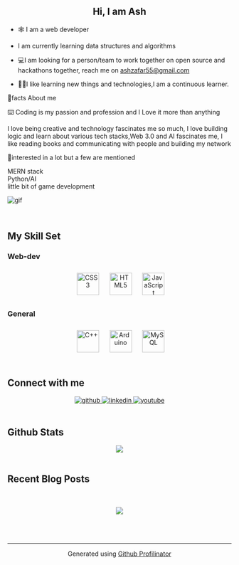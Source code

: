 ## <div align="center">Hi, I am Ash </div>  
  

- 🕸️ I am a web developer  
  

- I am currently learning data structures and algorithms
  

- 💻I am looking for a person/team to work together on open source and hackathons together, reach me on ashzafar55@gmail.com 
  

- 👨‍💻I like learning new things and technologies,I am a continuous learner. 
  

🌠facts About me
  
⌨️ Coding is my passion and profession and I Love it more than anything  
  
 I love being creative and technology fascinates me so much, I love building logic and learn about various tech stacks,Web 3.0 and AI fascinates me, I like reading books and communicating with people and building my network
 
🌠interested in   a lot  but a few are mentioned
  
  MERN stack <br>
  Python/AI <br>
  little bit of game development
  
![gif](https://user-images.githubusercontent.com/107363675/194138489-ac8dcd31-cfea-4ff6-9259-cf898e8fe0bf.gif)

<br/>  


## My Skill Set  
<div><td valign="top" width="33%">



### Web-dev
  
<div align="center" style="padding-left:5px">  
<img style="margin: 10px" src="https://profilinator.rishav.dev/skills-assets/css3-original-wordmark.svg" alt="CSS3" height="50" />  
<img style="margin: 10px" src="https://profilinator.rishav.dev/skills-assets/html5-original-wordmark.svg" alt="HTML5" height="50" />  
<img style="margin: 10px" src="https://profilinator.rishav.dev/skills-assets/javascript-original.svg" alt="JavaScript" height="50" />  

</div>  



### General  
<div align="center" style="padding-left:5px">  
<img style="margin: 10px" src="https://profilinator.rishav.dev/skills-assets/cplusplus-original.svg" alt="C++" height="50" />  
<img style="margin: 10px" src="https://profilinator.rishav.dev/skills-assets/arduino.png" alt="Arduino" height="50" />  
<img style="margin: 10px" src="https://profilinator.rishav.dev/skills-assets/mysql-original-wordmark.svg" alt="MySQL" height="50" />  
</div>

<div>
<br/>  


## Connect with me  
<div align="center">
<a href="https://github.com/AshirMehmood" target="_blank">
<img src=https://img.shields.io/badge/github-%2324292e.svg?&style=for-the-badge&logo=github&logoColor=white alt=github style="margin-bottom: 5px;" />
</a>
<a href="https://linkedin.com/in/https://www.linkedin.com/in/ashir-mehmood-9b6736238/" target="_blank">
<img src=https://img.shields.io/badge/linkedin-%231E77B5.svg?&style=for-the-badge&logo=linkedin&logoColor=white alt=linkedin style="margin-bottom: 5px;" />
</a>
<a href="https://www.youtube.com/channel/UCP8VT8NMarHI3l3hdXAvytg ">
<img src=https://img.shields.io/badge/youtube-%23EE4831.svg?&style=for-the-badge&logo=youtube&logoColor=white alt=youtube style="margin-bottom: 5px;" />
</a>  

</div>  
  

<br/>  


## Github Stats  
<div align="center"><img src="https://github-readme-stats.vercel.app/api?username=AshirMehmood&show_icons=true&count_private=true&hide_border=true" align="center" />
  </div>  

<br/>  


## Recent Blog Posts  
  

<br/>  

  

<br/>  

<div align="center">
<img src="https://komarev.com/ghpvc/?username=AshirMehmood&&style=flat-square" align="center" />
</div>  
  

<br/>  

  

<br/>  


<br />

----
<div align="center">Generated using <a href="https://profilinator.rishav.dev/" target="_blank">Github Profilinator</a></div>
